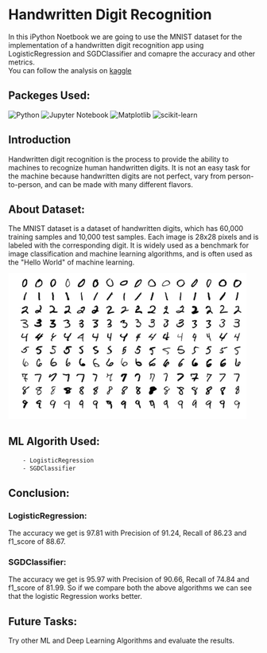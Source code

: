 # Handwritten Digit Recognition
In this iPython Noetbook we are going to use the MNIST dataset for the implementation of a handwritten digit recognition app using LogisticRegression and SGDClassifier and comapre the accuracy and other metrics.  
You can follow the analysis on <a href="https://www.kaggle.com/code/shrikrishnaparab/handwritten-digit-recognition">kaggle</a> 

## Packeges Used:
![Python][python] ![Jupyter Notebook][ipython-image] ![Matplotlib](https://img.shields.io/badge/Matplotlib-%23ffffff.svg?style=for-the-badge&logo=Matplotlib&logoColor=black) ![scikit-learn](https://img.shields.io/badge/scikit--learn-%23F7931E.svg?style=for-the-badge&logo=scikit-learn&logoColor=white)

[python]: https://img.shields.io/badge/python-3670A0?style=for-the-badge&logo=python&logoColor=ffdd54
[ipython-image]: https://img.shields.io/badge/jupyter-%23FA0F00.svg?style=for-the-badge&logo=jupyter&logoColor=white

## Introduction 
Handwritten digit recognition is the process to provide the ability to machines to recognize human handwritten digits. It is not an easy task for the machine because handwritten digits are not perfect, vary from person-to-person, and can be made with many different flavors.

## About Dataset:
The MNIST dataset is a dataset of handwritten digits, which has 60,000 training samples and 10,000 test samples. Each image is 28x28 pixels and is labeled with the corresponding digit. It is widely used as a benchmark for image classification and machine learning algorithms, and is often used as the "Hello World" of machine learning.

![mnist](mnist.png)

## ML Algorith Used:  
        - LogisticRegression  
        - SGDClassifier

## Conclusion:
### LogisticRegression:
The accuracy we get is 97.81 with Precision of 91.24, Recall of 86.23 and f1_score of 88.67.
### SGDClassifier:
The accuracy we get is 95.97 with Precision of 90.66, Recall of 74.84 and f1_score of 81.99.
So if we compare both the  above algorithms we can see that the logistic Regression works better. 

## Future Tasks:
Try other ML and Deep Learning Algorithms and evaluate the results. 

